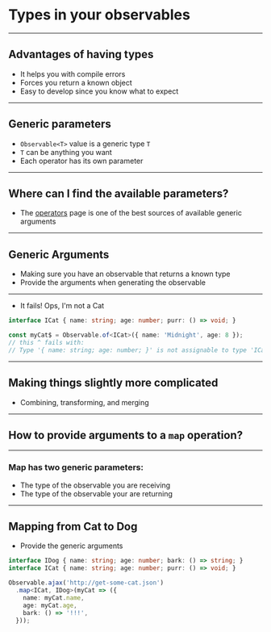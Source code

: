 # Types in your observables

---

## Advantages of having types

- It helps you with compile errors
- Forces you return a known object
- Easy to develop since you know what to expect

---

## Generic parameters

- `Observable<T>` value is a generic type `T`
- `T` can be anything you want
- Each operator has its own parameter

---

## Where can I find the available parameters?

- The [operators](https://github.com/ReactiveX/rxjs/tree/master/src/operator) page is one of the best sources of available generic arguments

---

## Generic Arguments

- Making sure you have an observable that returns a known type
- Provide the arguments when generating the observable

---

- It fails! Ops, I'm not a Cat

```ts
interface ICat { name: string; age: number; purr: () => void; }

const myCat$ = Observable.of<ICat>({ name: 'Midnight', age: 8 });
// this ^ fails with:
// Type '{ name: string; age: number; }' is not assignable to type 'ICat'.
```

---

## Making things slightly more complicated

- Combining, transforming, and merging

---

## How to provide arguments to a `map` operation?

---

### Map has two generic parameters:

- The type of the observable you are receiving
- The type of the observable your are returning

---

## Mapping from Cat to Dog

- Provide the generic arguments

```ts
interface IDog { name: string; age: number; bark: () => string; }
interface ICat { name: string; age: number; purr: () => void; }

Observable.ajax('http://get-some-cat.json')
  .map<ICat, IDog>(myCat => ({
    name: myCat.name,
    age: myCat.age,
    bark: () => '!!!',
  }));

```

